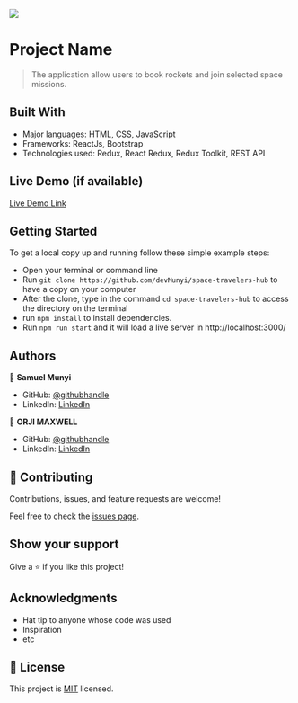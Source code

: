 ![](https://img.shields.io/badge/Microverse-blueviolet)

# Project Name

> The application allow users to book rockets and join selected space missions.

## Built With

- Major languages: HTML, CSS, JavaScript
- Frameworks: ReactJs, Bootstrap
- Technologies used: Redux, React Redux, Redux Toolkit, REST API

## Live Demo (if available)

[Live Demo Link](https://livedemo.com)

## Getting Started

To get a local copy up and running follow these simple example steps:

- Open your terminal or command line
- Run `git clone https://github.com/devMunyi/space-travelers-hub` to have a copy on your computer
- After the clone, type in the command `cd space-travelers-hub` to access the directory on the terminal
- run `npm install` to install dependencies.
- Run `npm run start` and it will load a live server in http://localhost:3000/

## Authors

👤 **Samuel Munyi**

- GitHub: [@githubhandle](https://github.com/devMunyi)
- LinkedIn: [LinkedIn](https://www.linkedin.com/in/samuel-munyi-01315b174/)

👤 **ORJI MAXWELL**

- GitHub: [@githubhandle](https://github.com/Maxwell011)
- LinkedIn: [LinkedIn](https://www.linkedin.com/in/chukwuemeka-orji-50b766241/)

## 🤝 Contributing

Contributions, issues, and feature requests are welcome!

Feel free to check the [issues page](../../issues/).

## Show your support

Give a ⭐️ if you like this project!

## Acknowledgments

- Hat tip to anyone whose code was used
- Inspiration
- etc

## 📝 License

This project is [MIT](./LICENSE) licensed.